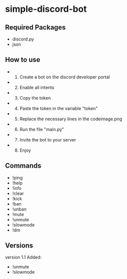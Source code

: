 # simple-discord-bot


## Required Packages
- discord.py
- json

## How to use
- 1. Create a bot on the discord developer portal
- 2. Enable all intents
- 3. Copy the token
- 4. Paste the token in the variable "token"
- 5. Replace the necessary lines in the codeimage.png
- 6. Run the file "main.py"
- 7. Invite the bot to your server
- 8. Enjoy

## Commands
- !ping
- !help
- !info
- !clear
- !kick
- !ban
- !unban
- !mute
- !unmute
- !slowmode
- !dm

## Versions
version 1.1
Added:
- !unmute
- !slowmode

